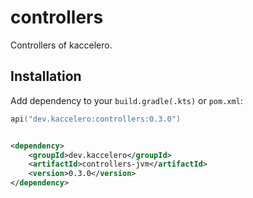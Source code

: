 # controllers

Controllers of kaccelero.

## Installation

Add dependency to your `build.gradle(.kts)` or `pom.xml`:

```kotlin
api("dev.kaccelero:controllers:0.3.0")
```

```xml

<dependency>
    <groupId>dev.kaccelero</groupId>
    <artifactId>controllers-jvm</artifactId>
    <version>0.3.0</version>
</dependency>
```
